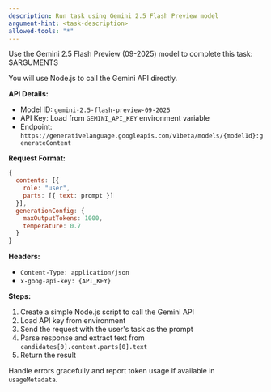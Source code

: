 ```yaml
---
description: Run task using Gemini 2.5 Flash Preview model
argument-hint: <task-description>
allowed-tools: "*"
---
```


Use the Gemini 2.5 Flash Preview (09-2025) model to complete this task: $ARGUMENTS

You will use Node.js to call the Gemini API directly.

**API Details:**
- Model ID: `gemini-2.5-flash-preview-09-2025`
- API Key: Load from `GEMINI_API_KEY` environment variable
- Endpoint: `https://generativelanguage.googleapis.com/v1beta/models/{modelId}:generateContent`

**Request Format:**
```javascript
{
  contents: [{
    role: "user",
    parts: [{ text: prompt }]
  }],
  generationConfig: {
    maxOutputTokens: 1000,
    temperature: 0.7
  }
}
```

**Headers:**
- `Content-Type: application/json`
- `x-goog-api-key: {API_KEY}`

**Steps:**
1. Create a simple Node.js script to call the Gemini API
2. Load API key from environment
3. Send the request with the user's task as the prompt
4. Parse response and extract text from `candidates[0].content.parts[0].text`
5. Return the result

Handle errors gracefully and report token usage if available in `usageMetadata`.
